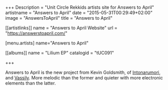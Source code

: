 +++
Description = "Unit Circle Rekkids artists site for Answers to April"
artistname = "Answers to April"
date = "2015-05-31T00:29:49+02:00"
image = "AnswersToApril"
title = "Answers to April"

[[artistlinks]]
name = "Answers to April Website"
url = "https://answerstoapril.com/"

[menu.artists]
	name="Answers to April"

[[albums]]
	name = "Lilium EP"
	catalogid = "tUC091"

+++

Answers to April is the new project from Kevin Goldsmith, of <a href="../Intonarumori">Intonarumori</a>, and <a href="../Vassily">Vassily</a>. More melodic than the former and quieter with more electronic elements than the latter.
